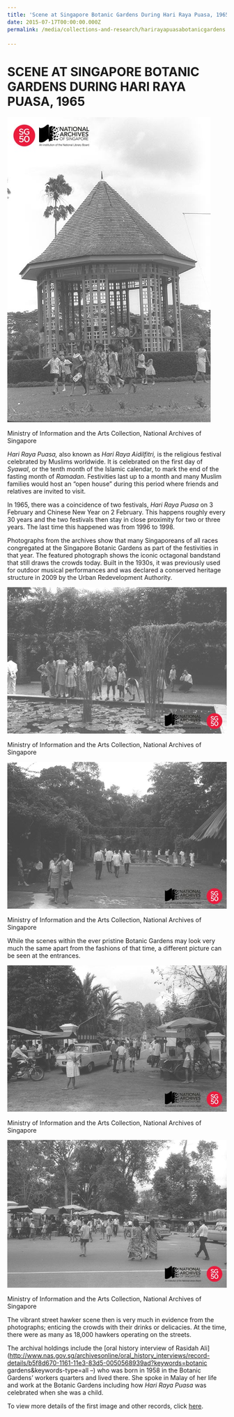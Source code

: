 ```yaml
---
title: 'Scene at Singapore Botanic Gardens During Hari Raya Puasa, 1965'
date: 2015-07-17T00:00:00.000Z
permalink: /media/collections-and-research/harirayapuasabotanicgardens

---
```



<iframe id="pxcelframe" src="//t.sharethis.com/a/t_.htm?ver=0.345.16985&amp;cid=c010#rnd=1577955358692&amp;cid=c010&amp;dmn=www.nas.gov.sg&amp;tt=t.dhj&amp;dhjLcy=163&amp;lbl=pxcel&amp;flbl=pxcel&amp;ll=d&amp;ver=0.345.16985&amp;ell=d&amp;cck=__stid&amp;pn=%2Fblogs%2Farchivistpick%2Fhari-raya-puasa%2F&amp;qs=na&amp;rdn=www.nas.gov.sg&amp;rpn=%2Fblogs%2Farchivistpick%2F2015%2F07%2F&amp;rqs=na&amp;cc=SG&amp;cont=AS&amp;ipaddr=" style="display: none;"></iframe>

# SCENE AT SINGAPORE BOTANIC GARDENS DURING HARI RAYA PUASA, 1965

![Ministry of Information and the Arts Collection, National Archives of Singapore](../../../images/blogs/2015-07-17-L.jpg)

Ministry of Information and the Arts Collection, National Archives of Singapore

*Hari Raya Puasa,* also known as *Hari Raya Aidilfitri,* is the religious festival celebrated by Muslims worldwide. It is celebrated on the first day of *Syawal*, or the tenth month of the Islamic calendar, to mark the end of the fasting month of *Ramadan*. Festivities last up to a month and many Muslim families would host an “open house” during this period where friends and relatives are invited to visit.

In 1965, there was a coincidence of two festivals, *Hari Raya Puasa* on 3 February and Chinese New Year on 2 February. This happens roughly every 30 years and the two festivals then stay in close proximity for two or three years. The last time this happened was from 1996 to 1998.

Photographs from the archives show that many Singaporeans of all races congregated at the Singapore Botanic Gardens as part of the festivities in that year. The featured photograph shows the iconic octagonal bandstand that still draws the crowds today. Built in the 1930s, it was previously used for outdoor musical performances and was declared a conserved heritage structure in 2009 by the Urban Redevelopment Authority.

![Ministry of Information and the Arts Collection, National Archives of Singapore](../../../images/blogs/2015-07-17-L2.jpg)

Ministry of Information and the Arts Collection, National Archives of Singapore

![Ministry of Information and the Arts Collection, National Archives of Singapore](../../../images/blogs/2015-07-17-L3.jpg)

Ministry of Information and the Arts Collection, National Archives of Singapore

While the scenes within the ever pristine Botanic Gardens may look very much the same apart from the fashions of that time, a different picture  can be seen at the entrances.

![Ministry of Information and the Arts Collection, National Archives of Singapore](../../../images/blogs/2015-07-17-L4.jpg)

Ministry of Information and the Arts Collection, National Archives of Singapore

![Ministry of Information and the Arts Collection, National Archives of Singapore](../../../images/blogs/2015-07-17-L5.jpg)

Ministry of Information and the Arts Collection, National Archives of Singapore

The vibrant street hawker scene then is very much in evidence from the photographs; enticing the crowds with their drinks or delicacies. At the time, there were as many as 18,000 hawkers operating on the streets.

The archival holdings include the [oral history interview of Rasidah Ali](http://www.nas.gov.sg/archivesonline/oral_history_interviews/record-details/b5f8d670-1161-11e3-83d5-0050568939ad?keywords=botanic gardens&keywords-type=all –) who was born in 1958 in the Botanic Gardens’ workers quarters and lived there. She spoke in Malay of her life and work at the Botanic Gardens including how *Hari Raya Puasa* was celebrated when she was a child.

To view more details of the first image and other records, click [here](http://www.nas.gov.sg/archivesonline/photographs/record-details/2cc22594-1162-11e3-83d5-0050568939ad).